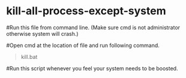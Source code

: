 # kill-all-process-except-system

#Run this file from command line. (Make sure cmd is not administrator otherwise system will crash.)

#Open cmd at the location of file and run following command.
> kill.bat

#Run this script whenever you feel your system needs to be boosted.
